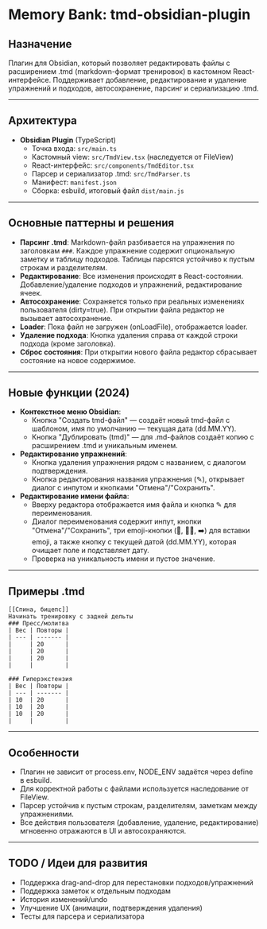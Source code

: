 # Memory Bank: tmd-obsidian-plugin

## Назначение
Плагин для Obsidian, который позволяет редактировать файлы с расширением .tmd (markdown-формат тренировок) в кастомном React-интерфейсе. Поддерживает добавление, редактирование и удаление упражнений и подходов, автосохранение, парсинг и сериализацию .tmd.

---

## Архитектура

- **Obsidian Plugin** (TypeScript)
  - Точка входа: `src/main.ts`
  - Кастомный view: `src/TmdView.tsx` (наследуется от FileView)
  - React-интерфейс: `src/components/TmdEditor.tsx`
  - Парсер и сериализатор .tmd: `src/TmdParser.ts`
  - Манифест: `manifest.json`
  - Сборка: esbuild, итоговый файл `dist/main.js`

---

## Основные паттерны и решения

- **Парсинг .tmd**: Markdown-файл разбивается на упражнения по заголовкам `###`. Каждое упражнение содержит опциональную заметку и таблицу подходов. Таблицы парсятся устойчиво к пустым строкам и разделителям.
- **Редактирование**: Все изменения происходят в React-состоянии. Добавление/удаление подходов и упражнений, редактирование ячеек.
- **Автосохранение**: Сохраняется только при реальных изменениях пользователя (dirty=true). При открытии файла редактор не вызывает автосохранение.
- **Loader**: Пока файл не загружен (onLoadFile), отображается loader.
- **Удаление подхода**: Кнопка удаления справа от каждой строки подхода (кроме заголовка).
- **Сброс состояния**: При открытии нового файла редактор сбрасывает состояние на новое содержимое.

---

## Новые функции (2024)

- **Контекстное меню Obsidian**:
  - Кнопка "Создать tmd-файл" — создаёт новый tmd-файл с шаблоном, имя по умолчанию — текущая дата (dd.MM.YY).
  - Кнопка "Дублировать (tmd)" — для .md-файлов создаёт копию с расширением .tmd и уникальным именем.
- **Редактирование упражнений**:
  - Кнопка удаления упражнения рядом с названием, с диалогом подтверждения.
  - Кнопка редактирования названия упражнения (✎), открывает диалог с инпутом и кнопками "Отмена"/"Сохранить".
- **Редактирование имени файла**:
  - Вверху редактора отображается имя файла и кнопка ✎ для переименования.
  - Диалог переименования содержит инпут, кнопки "Отмена"/"Сохранить", три emoji-кнопки (🎒, 🦵🏼, ➡️) для вставки emoji, а также кнопку с текущей датой (dd.MM.YY), которая очищает поле и подставляет дату.
  - Проверка на уникальность имени и пустое значение.

---

## Примеры .tmd

```
[[Спина, бицепс]]
Начинать тренировку с задней дельты
### Пресс/молитва
| Вес | Повторы |
| --- | ------- |
|     | 20      |
|     | 20      |
|     | 20      |
|     |         |

### Гиперэкстензия
| Вес | Повторы |
| --- | ------- |
| 10  | 20      |
| 10  | 20      |
| 10  | 20      |
|     |         |
```

---

## Особенности
- Плагин не зависит от process.env, NODE_ENV задаётся через define в esbuild.
- Для корректной работы с файлами используется наследование от FileView.
- Парсер устойчив к пустым строкам, разделителям, заметкам между упражнениями.
- Все действия пользователя (добавление, удаление, редактирование) мгновенно отражаются в UI и автосохраняются.

---

## TODO / Идеи для развития
- Поддержка drag-and-drop для перестановки подходов/упражнений
- Поддержка заметок к отдельным подходам
- История изменений/undo
- Улучшение UX (анимации, подтверждения удаления)
- Тесты для парсера и сериализатора 